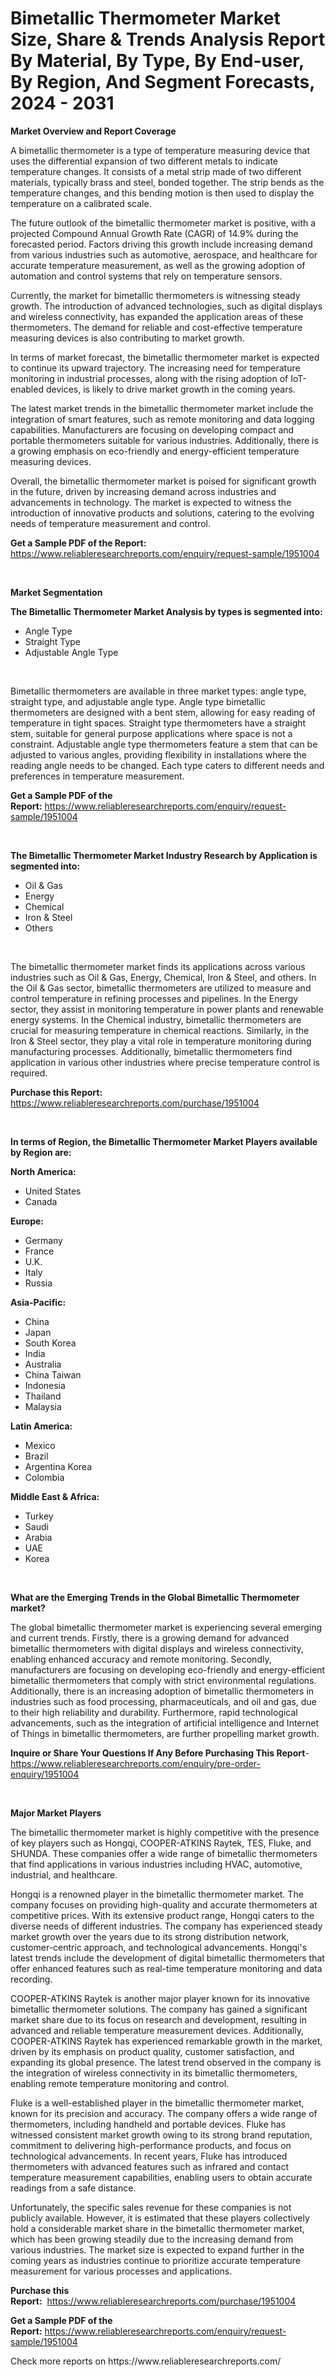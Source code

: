 <p><h1>Bimetallic Thermometer Market Size, Share & Trends Analysis Report By Material, By Type, By End-user, By Region, And Segment Forecasts, 2024 - 2031</h1></p><p><strong>Market Overview and Report Coverage</strong></p>
<p><p>A bimetallic thermometer is a type of temperature measuring device that uses the differential expansion of two different metals to indicate temperature changes. It consists of a metal strip made of two different materials, typically brass and steel, bonded together. The strip bends as the temperature changes, and this bending motion is then used to display the temperature on a calibrated scale.</p><p>The future outlook of the bimetallic thermometer market is positive, with a projected Compound Annual Growth Rate (CAGR) of 14.9% during the forecasted period. Factors driving this growth include increasing demand from various industries such as automotive, aerospace, and healthcare for accurate temperature measurement, as well as the growing adoption of automation and control systems that rely on temperature sensors.</p><p>Currently, the market for bimetallic thermometers is witnessing steady growth. The introduction of advanced technologies, such as digital displays and wireless connectivity, has expanded the application areas of these thermometers. The demand for reliable and cost-effective temperature measuring devices is also contributing to market growth.</p><p>In terms of market forecast, the bimetallic thermometer market is expected to continue its upward trajectory. The increasing need for temperature monitoring in industrial processes, along with the rising adoption of IoT-enabled devices, is likely to drive market growth in the coming years.</p><p>The latest market trends in the bimetallic thermometer market include the integration of smart features, such as remote monitoring and data logging capabilities. Manufacturers are focusing on developing compact and portable thermometers suitable for various industries. Additionally, there is a growing emphasis on eco-friendly and energy-efficient temperature measuring devices.</p><p>Overall, the bimetallic thermometer market is poised for significant growth in the future, driven by increasing demand across industries and advancements in technology. The market is expected to witness the introduction of innovative products and solutions, catering to the evolving needs of temperature measurement and control.</p></p>
<p><strong>Get a Sample PDF of the Report:</strong> <a href="https://www.reliableresearchreports.com/enquiry/request-sample/1951004">https://www.reliableresearchreports.com/enquiry/request-sample/1951004</a></p>
<p>&nbsp;</p>
<p><strong>Market Segmentation</strong></p>
<p><strong>The Bimetallic Thermometer Market Analysis by types is segmented into:</strong></p>
<p><ul><li>Angle Type</li><li>Straight Type</li><li>Adjustable Angle Type</li></ul></p>
<p>&nbsp;</p>
<p><p>Bimetallic thermometers are available in three market types: angle type, straight type, and adjustable angle type. Angle type bimetallic thermometers are designed with a bent stem, allowing for easy reading of temperature in tight spaces. Straight type thermometers have a straight stem, suitable for general purpose applications where space is not a constraint. Adjustable angle type thermometers feature a stem that can be adjusted to various angles, providing flexibility in installations where the reading angle needs to be changed. Each type caters to different needs and preferences in temperature measurement.</p></p>
<p><strong>Get a Sample PDF of the Report:</strong>&nbsp;<a href="https://www.reliableresearchreports.com/enquiry/request-sample/1951004">https://www.reliableresearchreports.com/enquiry/request-sample/1951004</a></p>
<p>&nbsp;</p>
<p><strong>The Bimetallic Thermometer Market Industry Research by Application is segmented into:</strong></p>
<p><ul><li>Oil & Gas</li><li>Energy</li><li>Chemical</li><li>Iron & Steel</li><li>Others</li></ul></p>
<p>&nbsp;</p>
<p><p>The bimetallic thermometer market finds its applications across various industries such as Oil & Gas, Energy, Chemical, Iron & Steel, and others. In the Oil & Gas sector, bimetallic thermometers are utilized to measure and control temperature in refining processes and pipelines. In the Energy sector, they assist in monitoring temperature in power plants and renewable energy systems. In the Chemical industry, bimetallic thermometers are crucial for measuring temperature in chemical reactions. Similarly, in the Iron & Steel sector, they play a vital role in temperature monitoring during manufacturing processes. Additionally, bimetallic thermometers find application in various other industries where precise temperature control is required.</p></p>
<p><strong>Purchase this Report:</strong>&nbsp; <a href="https://www.reliableresearchreports.com/purchase/1951004">https://www.reliableresearchreports.com/purchase/1951004</a></p>
<p>&nbsp;</p>
<p><strong>In terms of Region, the Bimetallic Thermometer Market Players available by Region are:</strong></p>
<p>
    <p> <strong> North America: </strong>
        <ul>
            <li>United States</li>
            <li>Canada</li>
        </ul>
        </p> 
    <p> <strong> Europe: </strong>
        <ul>
            <li>Germany</li>
            <li>France</li>
            <li>U.K.</li>
            <li>Italy</li>
            <li>Russia</li>
        </ul>
        </p> 
    <p> <strong> Asia-Pacific: </strong>
        <ul>
            <li>China</li>
            <li>Japan</li>
            <li>South Korea</li>
            <li>India</li>
            <li>Australia</li>
            <li>China Taiwan</li>
            <li>Indonesia</li>
            <li>Thailand</li>
            <li>Malaysia</li>
        </ul>
        </p> 
    <p> <strong> Latin America: </strong>
        <ul>
            <li>Mexico</li>
            <li>Brazil</li>
            <li>Argentina Korea</li>
            <li>Colombia</li>
        </ul>
        </p> 
    <p> <strong> Middle East & Africa: </strong>
        <ul>
            <li>Turkey</li>
            <li>Saudi</li>
            <li>Arabia</li>
            <li>UAE</li>
            <li>Korea</li>
        </ul>
    </p>
    </p>
<p>&nbsp;</p>
<p><strong>What are the Emerging Trends in the Global Bimetallic Thermometer market?</strong></p>
<p><p>The global bimetallic thermometer market is experiencing several emerging and current trends. Firstly, there is a growing demand for advanced bimetallic thermometers with digital displays and wireless connectivity, enabling enhanced accuracy and remote monitoring. Secondly, manufacturers are focusing on developing eco-friendly and energy-efficient bimetallic thermometers that comply with strict environmental regulations. Additionally, there is an increasing adoption of bimetallic thermometers in industries such as food processing, pharmaceuticals, and oil and gas, due to their high reliability and durability. Furthermore, rapid technological advancements, such as the integration of artificial intelligence and Internet of Things in bimetallic thermometers, are further propelling market growth.</p></p>
<p><strong>Inquire or Share Your Questions If Any Before Purchasing This Report</strong>- <a href="https://www.reliableresearchreports.com/enquiry/pre-order-enquiry/1951004">https://www.reliableresearchreports.com/enquiry/pre-order-enquiry/1951004</a></p>
<p>&nbsp;</p>
<p><strong>Major Market Players</strong></p>
<p><p>The bimetallic thermometer market is highly competitive with the presence of key players such as Hongqi, COOPER-ATKINS Raytek, TES, Fluke, and SHUNDA. These companies offer a wide range of bimetallic thermometers that find applications in various industries including HVAC, automotive, industrial, and healthcare.</p><p>Hongqi is a renowned player in the bimetallic thermometer market. The company focuses on providing high-quality and accurate thermometers at competitive prices. With its extensive product range, Hongqi caters to the diverse needs of different industries. The company has experienced steady market growth over the years due to its strong distribution network, customer-centric approach, and technological advancements. Hongqi's latest trends include the development of digital bimetallic thermometers that offer enhanced features such as real-time temperature monitoring and data recording.</p><p>COOPER-ATKINS Raytek is another major player known for its innovative bimetallic thermometer solutions. The company has gained a significant market share due to its focus on research and development, resulting in advanced and reliable temperature measurement devices. Additionally, COOPER-ATKINS Raytek has experienced remarkable growth in the market, driven by its emphasis on product quality, customer satisfaction, and expanding its global presence. The latest trend observed in the company is the integration of wireless connectivity in its bimetallic thermometers, enabling remote temperature monitoring and control.</p><p>Fluke is a well-established player in the bimetallic thermometer market, known for its precision and accuracy. The company offers a wide range of thermometers, including handheld and portable devices. Fluke has witnessed consistent market growth owing to its strong brand reputation, commitment to delivering high-performance products, and focus on technological advancements. In recent years, Fluke has introduced thermometers with advanced features such as infrared and contact temperature measurement capabilities, enabling users to obtain accurate readings from a safe distance.</p><p>Unfortunately, the specific sales revenue for these companies is not publicly available. However, it is estimated that these players collectively hold a considerable market share in the bimetallic thermometer market, which has been growing steadily due to the increasing demand from various industries. The market size is expected to expand further in the coming years as industries continue to prioritize accurate temperature measurement for various processes and applications.</p></p>
<p><strong>Purchase this Report:</strong>&nbsp;&nbsp;<a href="https://www.reliableresearchreports.com/purchase/1951004">https://www.reliableresearchreports.com/purchase/1951004</a></p>
<p></p>
<p><strong>Get a Sample PDF of the Report:</strong>&nbsp;<a href="https://www.reliableresearchreports.com/enquiry/request-sample/1951004">https://www.reliableresearchreports.com/enquiry/request-sample/1951004</a></p>
<p>Check more reports on https://www.reliableresearchreports.com/</p>